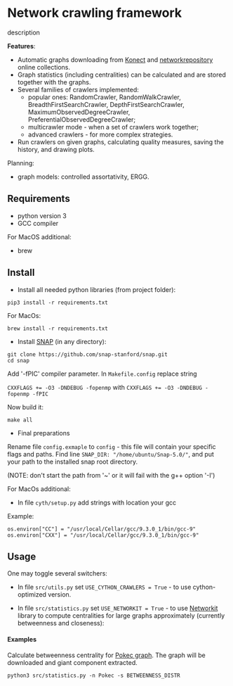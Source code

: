 # Network crawling framework

description

**Features**:
* Automatic graphs downloading from [Konect](http://konect.uni-koblenz.de/networks/) and 
[networkrepository](http://networkrepository.com/) online collections.
* Graph statistics (including centralities) can be calculated and are stored together with the
 graphs.
* Several families of crawlers implemented:
  * popular ones: RandomCrawler, RandomWalkCrawler, BreadthFirstSearchCrawler, 
  DepthFirstSearchCrawler, MaximumObservedDegreeCrawler, PreferentialObservedDegreeCrawler;
  * multicrawler mode - when a set of crawlers work together;
  * advanced crawlers - for more complex strategies.
* Run crawlers on given graphs, calculating quality measures, saving the history, and drawing 
plots.

Planning:
* graph models: controlled assortativity, ERGG.

## Requirements

* python version 3
* GCC compiler

For MacOS additional:

* brew

## Install

* Install all needed python libraries (from project folder):
```
pip3 install -r requirements.txt
```
For MacOs:
```
brew install -r requirements.txt
```
* Install [SNAP](https://snap.stanford.edu/snap/index.html) (in any directory):

```
git clone https://github.com/snap-stanford/snap.git
cd snap
```

Add '-fPIC' compiler parameter. In `Makefile.config` replace string

`CXXFLAGS += -O3 -DNDEBUG -fopenmp` 
with
`CXXFLAGS += -O3 -DNDEBUG -fopenmp -fPIC`

Now build it:
```
make all
```

* Final preparations 

Rename file `config.exmaple` to `config` - this file will contain your specific flags and paths.
Find line `SNAP_DIR: "/home/ubuntu/Snap-5.0/"`, and put your path to the installed snap root 
directory.

(NOTE: don't start the path from '~' or it will fail with the g++ option '-I')

For MacOs additional:

*  In file `cyth/setup.py` add strings with location your gcc

Example:
```
os.environ["CC"] = "/usr/local/Cellar/gcc/9.3.0_1/bin/gcc-9"
os.environ["CXX"] = "/usr/local/Cellar/gcc/9.3.0_1/bin/gcc-9"
```

## Usage

One may toggle several switchers:

* In file `src/utils.py` set `USE_CYTHON_CRAWLERS = True` -
to use cython-optimized version.

* In file `src/statistics.py` set `USE_NETWORKIT = True` - 
to use [Networkit](https://networkit.github.io/) library to compute centralities for large graphs
approximately (currently betweenness and closeness):


#### Examples

Calculate betweenness centrality for [Pokec graph](
http://konect.uni-koblenz.de/networks/soc-pokec-relationships). The graph will be downloaded and 
giant component extracted.
```
python3 src/statistics.py -n Pokec -s BETWEENNESS_DISTR
```
